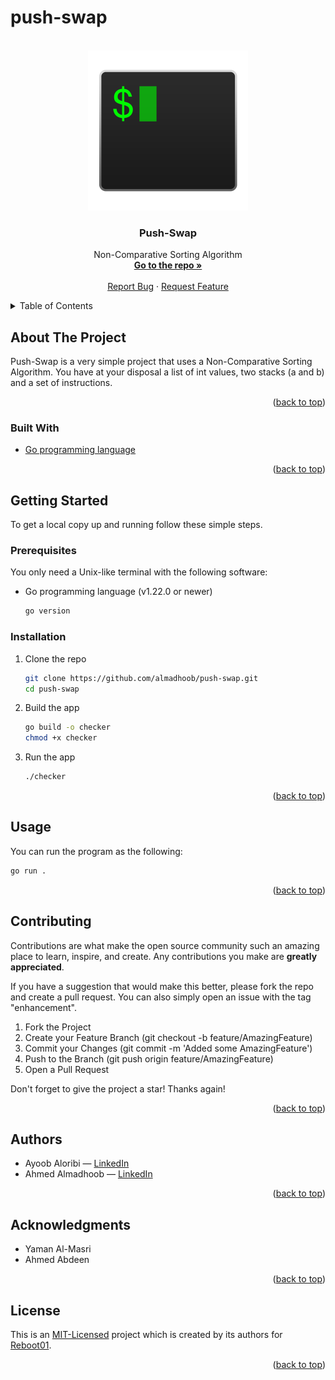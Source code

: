 # push-swap

<!-- PROJECT LOGO -->
<br />
<div align="center">
  <a href="https://github.com/almadhoob/push-swap">
    <img src="logo.png" alt="Logo" width="256" height="256">
  </a>

<h3 align="center">Push-Swap</h3>

  <p align="center">
    Non-Comparative Sorting Algorithm
    <br />
    <a href="https://github.com/almadhoob/push-swap"><strong>Go to the repo »</strong></a>
    <br />
    <br />
    <a href="https://github.com/almadhoob/push-swap/issues/new?labels=bug&template=bug-report---.md">Report Bug</a>
    ·
    <a href="https://github.com/almadhoob/push-swap/issues/new?labels=enhancement&template=feature-request---.md">Request Feature</a>
  </p>
</div>

<!-- TABLE OF CONTENTS -->
<details>
  <summary>Table of Contents</summary>
  <ol>
    <li>
      <a href="#about-the-project">About The Project</a>
      <ul>
        <li><a href="#built-with">Built With</a></li>
      </ul>
    </li>
    <li>
      <a href="#getting-started">Getting Started</a>
      <ul>
        <li><a href="#prerequisites">Prerequisites</a></li>
        <li><a href="#installation">Installation</a></li>
      </ul>
    </li>
    <li><a href="#usage">Usage</a></li>
    <li><a href="#contributing">Contributing</a></li>
    <li><a href="#authors">Authors</a></li>
    <li><a href="#acknowledgments">Acknowledgments</a></li>
    <li><a href="#license">License</a></li>
  </ol>
</details>

<!-- ABOUT THE PROJECT -->

## About The Project

<!-- <div align="center"><img src="images/screenshot.png" alt="Screenshot"></div> -->
<!-- <br /> -->

Push-Swap is a very simple project that uses a Non-Comparative Sorting Algorithm. You have at your disposal a list of int values, two stacks (a and b) and a set of instructions.

<p align="right">(<a href="#push-swap">back to top</a>)</p>

### Built With

- [Go programming language](https://go.dev/doc/)

<p align="right">(<a href="#push-swap">back to top</a>)</p>

<!-- GETTING STARTED -->

## Getting Started

To get a local copy up and running follow these simple steps.

### Prerequisites

You only need a Unix-like terminal with the following software:

- Go programming language (v1.22.0 or newer)
  ```sh
  go version
  ```

### Installation

1. Clone the repo

   ```sh
   git clone https://github.com/almadhoob/push-swap.git
   cd push-swap
   ```

2. Build the app

   ```sh
   go build -o checker
   chmod +x checker
   ```

3. Run the app
   ```sh
   ./checker
   ```

<p align="right">(<a href="#push-swap">back to top</a>)</p>

<!-- USAGE EXAMPLES -->

## Usage

You can run the program as the following:

   ```sh
   go run .
   ```

<p align="right">(<a href="#push-swap">back to top</a>)</p>

<!-- CONTRIBUTING -->

## Contributing

Contributions are what make the open source community such an amazing place to learn, inspire, and create. Any contributions you make are **greatly appreciated**.

If you have a suggestion that would make this better, please fork the repo and create a pull request. You can also simply open an issue with the tag "enhancement".

1. Fork the Project
2. Create your Feature Branch (git checkout -b feature/AmazingFeature)
3. Commit your Changes (git commit -m 'Added some AmazingFeature')
4. Push to the Branch (git push origin feature/AmazingFeature)
5. Open a Pull Request

Don't forget to give the project a star! Thanks again!

<p align="right">(<a href="#push-swap">back to top</a>)</p>

<!-- AUTHORS -->

## Authors

- Ayoob Aloribi — [LinkedIn](https://bh.linkedin.com/in/ayoob-aloribi/)
- Ahmed Almadhoob — [LinkedIn](https://bh.linkedin.com/in/almadhoob/)

<p align="right">(<a href="#push-swap">back to top</a>)</p>

<!-- ACKNOWLEDGMENTS -->

## Acknowledgments

- Yaman Al-Masri
- Ahmed Abdeen

<p align="right">(<a href="#push-swap">back to top</a>)</p>

<!-- LICENSE -->

## License

This is an [MIT-Licensed](./LICENSE) project which is created by its authors for [Reboot01](https://reboot01.com/).

<p align="right">(<a href="#push-swap">back to top</a>)</p>
